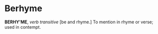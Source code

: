 # Berhyme

**BERHY'ME**, _verb transitive_ \[be and rhyme.\] To mention in rhyme or verse; used in contempt.